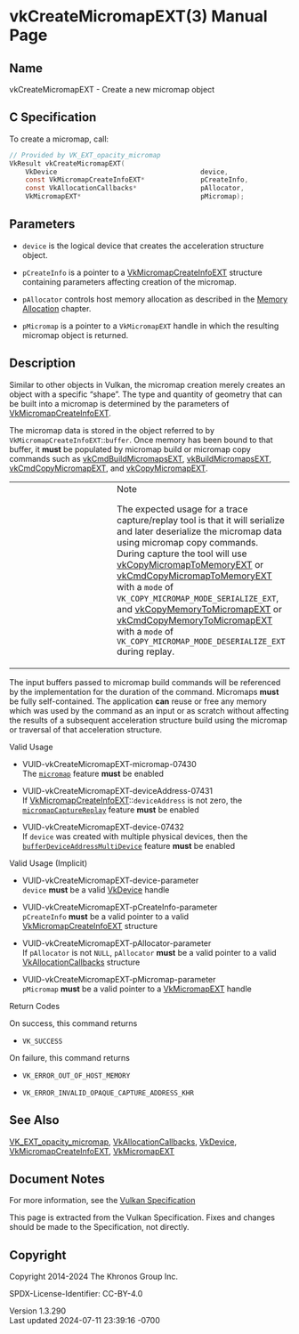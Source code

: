 # vkCreateMicromapEXT(3) Manual Page

## Name

vkCreateMicromapEXT - Create a new micromap object



## <a href="#_c_specification" class="anchor"></a>C Specification

To create a micromap, call:

``` c
// Provided by VK_EXT_opacity_micromap
VkResult vkCreateMicromapEXT(
    VkDevice                                    device,
    const VkMicromapCreateInfoEXT*              pCreateInfo,
    const VkAllocationCallbacks*                pAllocator,
    VkMicromapEXT*                              pMicromap);
```

## <a href="#_parameters" class="anchor"></a>Parameters

- `device` is the logical device that creates the acceleration structure
  object.

- `pCreateInfo` is a pointer to a
  [VkMicromapCreateInfoEXT](https://registry.khronos.org/vulkan/specs/1.3-extensions/man/html/VkMicromapCreateInfoEXT.html) structure
  containing parameters affecting creation of the micromap.

- `pAllocator` controls host memory allocation as described in the <a
  href="https://registry.khronos.org/vulkan/specs/1.3-extensions/html/vkspec.html#memory-allocation"
  target="_blank" rel="noopener">Memory Allocation</a> chapter.

- `pMicromap` is a pointer to a `VkMicromapEXT` handle in which the
  resulting micromap object is returned.

## <a href="#_description" class="anchor"></a>Description

Similar to other objects in Vulkan, the micromap creation merely creates
an object with a specific “shape”. The type and quantity of geometry
that can be built into a micromap is determined by the parameters of
[VkMicromapCreateInfoEXT](https://registry.khronos.org/vulkan/specs/1.3-extensions/man/html/VkMicromapCreateInfoEXT.html).

The micromap data is stored in the object referred to by
`VkMicromapCreateInfoEXT`::`buffer`. Once memory has been bound to that
buffer, it **must** be populated by micromap build or micromap copy
commands such as [vkCmdBuildMicromapsEXT](https://registry.khronos.org/vulkan/specs/1.3-extensions/man/html/vkCmdBuildMicromapsEXT.html),
[vkBuildMicromapsEXT](https://registry.khronos.org/vulkan/specs/1.3-extensions/man/html/vkBuildMicromapsEXT.html),
[vkCmdCopyMicromapEXT](https://registry.khronos.org/vulkan/specs/1.3-extensions/man/html/vkCmdCopyMicromapEXT.html), and
[vkCopyMicromapEXT](https://registry.khronos.org/vulkan/specs/1.3-extensions/man/html/vkCopyMicromapEXT.html).

<table>
<colgroup>
<col style="width: 50%" />
<col style="width: 50%" />
</colgroup>
<tbody>
<tr>
<td class="icon"><em></em></td>
<td class="content">Note
<p>The expected usage for a trace capture/replay tool is that it will
serialize and later deserialize the micromap data using micromap copy
commands. During capture the tool will use <a
href="vkCopyMicromapToMemoryEXT.html">vkCopyMicromapToMemoryEXT</a> or
<a
href="vkCmdCopyMicromapToMemoryEXT.html">vkCmdCopyMicromapToMemoryEXT</a>
with a <code>mode</code> of
<code>VK_COPY_MICROMAP_MODE_SERIALIZE_EXT</code>, and <a
href="vkCopyMemoryToMicromapEXT.html">vkCopyMemoryToMicromapEXT</a> or
<a
href="vkCmdCopyMemoryToMicromapEXT.html">vkCmdCopyMemoryToMicromapEXT</a>
with a <code>mode</code> of
<code>VK_COPY_MICROMAP_MODE_DESERIALIZE_EXT</code> during
replay.</p></td>
</tr>
</tbody>
</table>

The input buffers passed to micromap build commands will be referenced
by the implementation for the duration of the command. Micromaps
**must** be fully self-contained. The application **can** reuse or free
any memory which was used by the command as an input or as scratch
without affecting the results of a subsequent acceleration structure
build using the micromap or traversal of that acceleration structure.

Valid Usage

- <a href="#VUID-vkCreateMicromapEXT-micromap-07430"
  id="VUID-vkCreateMicromapEXT-micromap-07430"></a>
  VUID-vkCreateMicromapEXT-micromap-07430  
  The <a
  href="https://registry.khronos.org/vulkan/specs/1.3-extensions/html/vkspec.html#features-micromap"
  target="_blank" rel="noopener"><code>micromap</code></a> feature
  **must** be enabled

- <a href="#VUID-vkCreateMicromapEXT-deviceAddress-07431"
  id="VUID-vkCreateMicromapEXT-deviceAddress-07431"></a>
  VUID-vkCreateMicromapEXT-deviceAddress-07431  
  If
  [VkMicromapCreateInfoEXT](https://registry.khronos.org/vulkan/specs/1.3-extensions/man/html/VkMicromapCreateInfoEXT.html)::`deviceAddress`
  is not zero, the <a
  href="https://registry.khronos.org/vulkan/specs/1.3-extensions/html/vkspec.html#features-micromapCaptureReplay"
  target="_blank" rel="noopener"><code>micromapCaptureReplay</code></a>
  feature **must** be enabled

- <a href="#VUID-vkCreateMicromapEXT-device-07432"
  id="VUID-vkCreateMicromapEXT-device-07432"></a>
  VUID-vkCreateMicromapEXT-device-07432  
  If `device` was created with multiple physical devices, then the <a
  href="https://registry.khronos.org/vulkan/specs/1.3-extensions/html/vkspec.html#features-bufferDeviceAddressMultiDevice"
  target="_blank"
  rel="noopener"><code>bufferDeviceAddressMultiDevice</code></a> feature
  **must** be enabled

Valid Usage (Implicit)

- <a href="#VUID-vkCreateMicromapEXT-device-parameter"
  id="VUID-vkCreateMicromapEXT-device-parameter"></a>
  VUID-vkCreateMicromapEXT-device-parameter  
  `device` **must** be a valid [VkDevice](https://registry.khronos.org/vulkan/specs/1.3-extensions/man/html/VkDevice.html) handle

- <a href="#VUID-vkCreateMicromapEXT-pCreateInfo-parameter"
  id="VUID-vkCreateMicromapEXT-pCreateInfo-parameter"></a>
  VUID-vkCreateMicromapEXT-pCreateInfo-parameter  
  `pCreateInfo` **must** be a valid pointer to a valid
  [VkMicromapCreateInfoEXT](https://registry.khronos.org/vulkan/specs/1.3-extensions/man/html/VkMicromapCreateInfoEXT.html) structure

- <a href="#VUID-vkCreateMicromapEXT-pAllocator-parameter"
  id="VUID-vkCreateMicromapEXT-pAllocator-parameter"></a>
  VUID-vkCreateMicromapEXT-pAllocator-parameter  
  If `pAllocator` is not `NULL`, `pAllocator` **must** be a valid
  pointer to a valid [VkAllocationCallbacks](https://registry.khronos.org/vulkan/specs/1.3-extensions/man/html/VkAllocationCallbacks.html)
  structure

- <a href="#VUID-vkCreateMicromapEXT-pMicromap-parameter"
  id="VUID-vkCreateMicromapEXT-pMicromap-parameter"></a>
  VUID-vkCreateMicromapEXT-pMicromap-parameter  
  `pMicromap` **must** be a valid pointer to a
  [VkMicromapEXT](https://registry.khronos.org/vulkan/specs/1.3-extensions/man/html/VkMicromapEXT.html) handle

Return Codes

On success, this command returns  
- `VK_SUCCESS`

On failure, this command returns  
- `VK_ERROR_OUT_OF_HOST_MEMORY`

- `VK_ERROR_INVALID_OPAQUE_CAPTURE_ADDRESS_KHR`

## <a href="#_see_also" class="anchor"></a>See Also

[VK_EXT_opacity_micromap](https://registry.khronos.org/vulkan/specs/1.3-extensions/man/html/VK_EXT_opacity_micromap.html),
[VkAllocationCallbacks](https://registry.khronos.org/vulkan/specs/1.3-extensions/man/html/VkAllocationCallbacks.html),
[VkDevice](https://registry.khronos.org/vulkan/specs/1.3-extensions/man/html/VkDevice.html),
[VkMicromapCreateInfoEXT](https://registry.khronos.org/vulkan/specs/1.3-extensions/man/html/VkMicromapCreateInfoEXT.html),
[VkMicromapEXT](https://registry.khronos.org/vulkan/specs/1.3-extensions/man/html/VkMicromapEXT.html)

## <a href="#_document_notes" class="anchor"></a>Document Notes

For more information, see the <a
href="https://registry.khronos.org/vulkan/specs/1.3-extensions/html/vkspec.html#vkCreateMicromapEXT"
target="_blank" rel="noopener">Vulkan Specification</a>

This page is extracted from the Vulkan Specification. Fixes and changes
should be made to the Specification, not directly.

## <a href="#_copyright" class="anchor"></a>Copyright

Copyright 2014-2024 The Khronos Group Inc.

SPDX-License-Identifier: CC-BY-4.0

Version 1.3.290  
Last updated 2024-07-11 23:39:16 -0700
